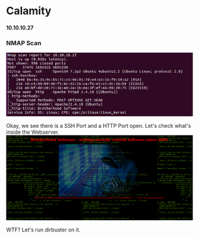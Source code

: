 # Calamity
#### 10.10.10.27

### NMAP Scan
![alt text](https://github.com/jakobgoerke/HTB-Writeups/blob/master/Calamity/images/nmap.png "NMAP Scan")

Okay, we see there is a SSH Port and a HTTP Port open. Let's check what's inside the Webserver.
![alt text](https://github.com/jakobgoerke/HTB-Writeups/blob/master/Calamity/images/index.png "Website index")

WTF? Let's run dirbuster on it.
